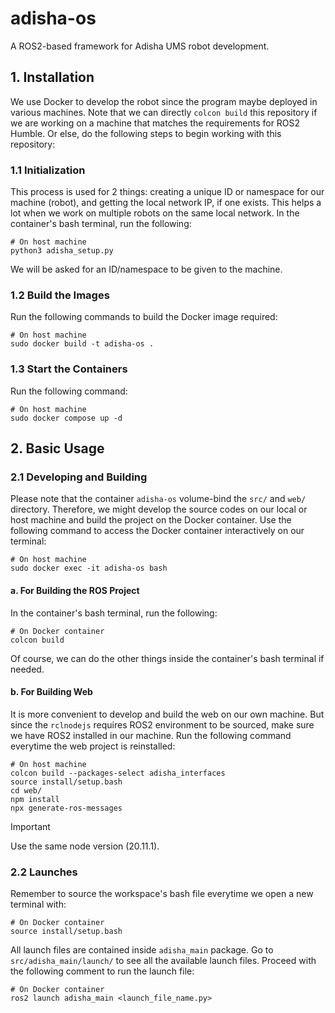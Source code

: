# **adisha-os**
A ROS2-based framework for Adisha UMS robot development.

## **1. Installation**
We use Docker to develop the robot since the program maybe deployed in various machines. Note that we can directly ```colcon build``` this repository if we are working on a machine that matches the requirements for ROS2 Humble. Or else, do the following steps to begin working with this repository:

### **1.1 Initialization**
This process is used for 2 things: creating a unique ID or namespace for our machine (robot), and getting the local network IP, if one exists. This helps a lot when we work on multiple robots on the same local network. In the container's bash terminal, run the following:

```console
# On host machine
python3 adisha_setup.py
```

We will be asked for an ID/namespace to be given to the machine.

### **1.2 Build the Images** 
Run the following commands to build the Docker image required:

```console
# On host machine
sudo docker build -t adisha-os .
``` 

### **1.3 Start the Containers**
Run the following command:

```console
# On host machine
sudo docker compose up -d
```


## **2. Basic Usage**

### **2.1 Developing and Building**
Please note that the container ```adisha-os``` volume-bind the ```src/``` and ```web/``` directory. Therefore, we might develop the source codes on our local or host machine and build the project on the Docker container. Use the following command to access the Docker container interactively on our terminal:

```console
# On host machine
sudo docker exec -it adisha-os bash
```

#### **a. For Building the ROS Project**
In the container's bash terminal, run the following:

```console
# On Docker container
colcon build
```

Of course, we can do the other things inside the container's bash terminal if needed. 

#### **b. For Building Web**
It is more convenient to develop and build the web on our own machine. But since the ```rclnodejs``` requires ROS2 environment to be sourced, make sure we have ROS2 installed in our machine. Run the following command everytime the web project is reinstalled:

```console
# On host machine
colcon build --packages-select adisha_interfaces
source install/setup.bash
cd web/
npm install
npx generate-ros-messages
```

> [!IMPORTANT]
> Use the same node version (20.11.1).

### **2.2 Launches**
Remember to source the workspace's bash file everytime we open a new terminal with:

```console
# On Docker container
source install/setup.bash
```

All launch files are contained inside ```adisha_main``` package. Go to ```src/adisha_main/launch/``` to see all the available launch files. Proceed with the following comment to run the launch file:

```console
# On Docker container
ros2 launch adisha_main <launch_file_name.py>
```